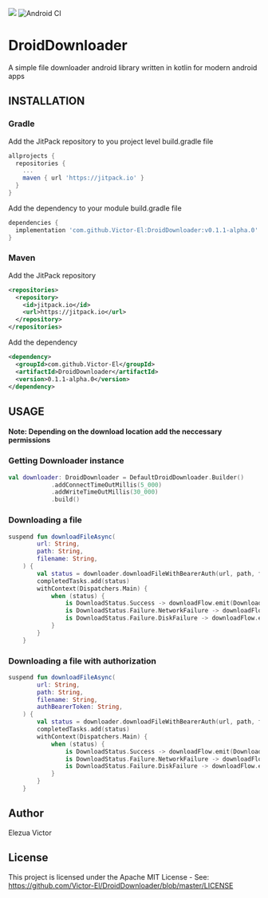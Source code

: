 [![](https://jitpack.io/v/Victor-El/DroidDownloader.svg)](https://jitpack.io/#Victor-El/DroidDownloader)
![Android CI](https://github.com/Victor-El/DroidDownloader/workflows/Android%20CI/badge.svg)

# DroidDownloader
A simple file downloader android library written in kotlin for modern android apps

## INSTALLATION

### Gradle
Add the JitPack repository to you project level build.gradle file
```groovy
allprojects {
  repositories {
    ...
    maven { url 'https://jitpack.io' }
  }
}
```
Add the dependency to your module build.gradle file
```groovy
dependencies {
  implementation 'com.github.Victor-El:DroidDownloader:v0.1.1-alpha.0'
}
```

### Maven
Add the JitPack repository
```xml
<repositories>
  <repository>
    <id>jitpack.io</id>
    <url>https://jitpack.io</url>
  </repository>
</repositories>
```
Add the dependency
```xml
<dependency>
  <groupId>com.github.Victor-El</groupId>
  <artifactId>DroidDownloader</artifactId>
  <version>0.1.1-alpha.0</version>
</dependency>
```

## USAGE

#### Note: Depending on the download location add the neccessary permissions

### Getting Downloader instance
```kt
val downloader: DroidDownloader = DefaultDroidDownloader.Builder()
            .addConnectTimeOutMillis(5_000)
            .addWriteTimeOutMillis(30_000)
            .build()
```

### Downloading a file
```kt
suspend fun downloadFileAsync(
        url: String,
        path: String,
        filename: String,
    ) {
        val status = downloader.downloadFileWithBearerAuth(url, path, filename)
        completedTasks.add(status)
        withContext(Dispatchers.Main) {
            when (status) {
                is DownloadStatus.Success -> downloadFlow.emit(DownloadResult.Success(status.filePath))
                is DownloadStatus.Failure.NetworkFailure -> downloadFlow.emit(DownloadResult.Error(status.message))
                is DownloadStatus.Failure.DiskFailure -> downloadFlow.emit(DownloadResult.Error(status.message))
            }
        }
    }
```

### Downloading a file with authorization
```kt
suspend fun downloadFileAsync(
        url: String,
        path: String,
        filename: String,
        authBearerToken: String,
    ) {
        val status = downloader.downloadFileWithBearerAuth(url, path, filename, authBearerToken)
        completedTasks.add(status)
        withContext(Dispatchers.Main) {
            when (status) {
                is DownloadStatus.Success -> downloadFlow.emit(DownloadResult.Success(status.filePath))
                is DownloadStatus.Failure.NetworkFailure -> downloadFlow.emit(DownloadResult.Error(status.message))
                is DownloadStatus.Failure.DiskFailure -> downloadFlow.emit(DownloadResult.Error(status.message))
            }
        }
    }
```

## Author
Elezua Victor

## License
This project is licensed under the Apache MIT License - See: https://github.com/Victor-El/DroidDownloader/blob/master/LICENSE
